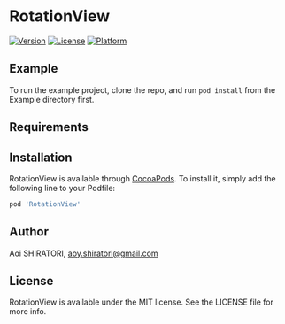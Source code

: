 # RotationView

[![Version](https://img.shields.io/cocoapods/v/RotationView.svg?style=flat)](https://cocoapods.org/pods/RotationView)
[![License](https://img.shields.io/cocoapods/l/RotationView.svg?style=flat)](https://cocoapods.org/pods/RotationView)
[![Platform](https://img.shields.io/cocoapods/p/RotationView.svg?style=flat)](https://cocoapods.org/pods/RotationView)

## Example

To run the example project, clone the repo, and run `pod install` from the Example directory first.

## Requirements

## Installation

RotationView is available through [CocoaPods](https://cocoapods.org). To install
it, simply add the following line to your Podfile:

```ruby
pod 'RotationView'
```

## Author

Aoi SHIRATORI, aoy.shiratori@gmail.com

## License

RotationView is available under the MIT license. See the LICENSE file for more info.
